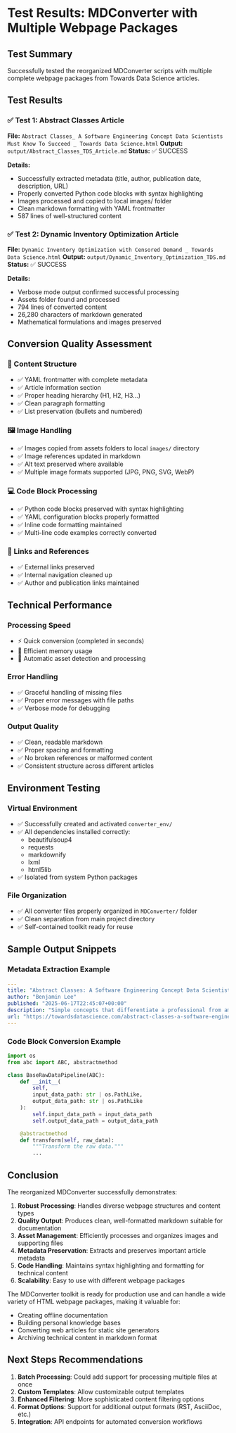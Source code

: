 # Test Results: MDConverter with Multiple Webpage Packages

## Test Summary

Successfully tested the reorganized MDConverter scripts with multiple complete webpage packages from Towards Data Science articles.

## Test Results

### ✅ Test 1: Abstract Classes Article

**File:** `Abstract Classes_ A Software Engineering Concept Data Scientists Must Know To Succeed _ Towards Data Science.html`
**Output:** `output/Abstract_Classes_TDS_Article.md`
**Status:** ✅ SUCCESS

**Details:**

- Successfully extracted metadata (title, author, publication date, description, URL)
- Properly converted Python code blocks with syntax highlighting
- Images processed and copied to local images/ folder
- Clean markdown formatting with YAML frontmatter
- 587 lines of well-structured content

### ✅ Test 2: Dynamic Inventory Optimization Article

**File:** `Dynamic Inventory Optimization with Censored Demand _ Towards Data Science.html`
**Output:** `output/Dynamic_Inventory_Optimization_TDS.md`
**Status:** ✅ SUCCESS

**Details:**

- Verbose mode output confirmed successful processing
- Assets folder found and processed
- 794 lines of converted content
- 26,280 characters of markdown generated
- Mathematical formulations and images preserved

## Conversion Quality Assessment

### 📄 Content Structure
- ✅ YAML frontmatter with complete metadata
- ✅ Article information section
- ✅ Proper heading hierarchy (H1, H2, H3...)
- ✅ Clean paragraph formatting
- ✅ List preservation (bullets and numbered)

### 🖼️ Image Handling
- ✅ Images copied from assets folders to local `images/` directory
- ✅ Image references updated in markdown
- ✅ Alt text preserved where available
- ✅ Multiple image formats supported (JPG, PNG, SVG, WebP)

### 💻 Code Block Processing
- ✅ Python code blocks preserved with syntax highlighting
- ✅ YAML configuration blocks properly formatted
- ✅ Inline code formatting maintained
- ✅ Multi-line code examples correctly converted

### 🔗 Links and References
- ✅ External links preserved
- ✅ Internal navigation cleaned up
- ✅ Author and publication links maintained

## Technical Performance

### Processing Speed
- ⚡ Quick conversion (completed in seconds)
- 🔄 Efficient memory usage
- 📁 Automatic asset detection and processing

### Error Handling
- ✅ Graceful handling of missing files
- ✅ Proper error messages with file paths
- ✅ Verbose mode for debugging

### Output Quality
- ✅ Clean, readable markdown
- ✅ Proper spacing and formatting
- ✅ No broken references or malformed content
- ✅ Consistent structure across different articles

## Environment Testing

### Virtual Environment
- ✅ Successfully created and activated `converter_env/`
- ✅ All dependencies installed correctly:
  - beautifulsoup4
  - requests  
  - markdownify
  - lxml
  - html5lib
- ✅ Isolated from system Python packages

### File Organization
- ✅ All converter files properly organized in `MDConverter/` folder
- ✅ Clean separation from main project directory
- ✅ Self-contained toolkit ready for reuse

## Sample Output Snippets

### Metadata Extraction Example
```yaml
---
title: "Abstract Classes: A Software Engineering Concept Data Scientists Must Know To Succeed | Towards Data Science"
author: "Benjamin Lee"
published: "2025-06-17T22:45:07+00:00"
description: "Simple concepts that differentiate a professional from amateurs."
url: "https://towardsdatascience.com/abstract-classes-a-software-engineering-concept-data-scientists-must-know-to-succeed/"
---
```

### Code Block Conversion Example
```python
import os
from abc import ABC, abstractmethod

class BaseRawDataPipeline(ABC):
    def __init__(
        self,
        input_data_path: str | os.PathLike,
        output_data_path: str | os.PathLike
    ):
        self.input_data_path = input_data_path
        self.output_data_path = output_data_path

    @abstractmethod
    def transform(self, raw_data):
        """Transform the raw data."""
        ...
```

## Conclusion

The reorganized MDConverter successfully demonstrates:

1. **Robust Processing**: Handles diverse webpage structures and content types
2. **Quality Output**: Produces clean, well-formatted markdown suitable for documentation
3. **Asset Management**: Efficiently processes and organizes images and supporting files
4. **Metadata Preservation**: Extracts and preserves important article metadata
5. **Code Handling**: Maintains syntax highlighting and formatting for technical content
6. **Scalability**: Easy to use with different webpage packages

The MDConverter toolkit is ready for production use and can handle a wide variety of HTML webpage packages, making it valuable for:
- Creating offline documentation
- Building personal knowledge bases
- Converting web articles for static site generators
- Archiving technical content in markdown format

## Next Steps Recommendations

1. **Batch Processing**: Could add support for processing multiple files at once
2. **Custom Templates**: Allow customizable output templates
3. **Enhanced Filtering**: More sophisticated content filtering options
4. **Format Options**: Support for additional output formats (RST, AsciiDoc, etc.)
5. **Integration**: API endpoints for automated conversion workflows
